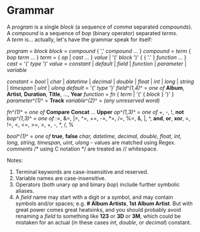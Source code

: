 ﻿# Grammar

A _program_ is a single _block_ (a sequence of _comma_ separated _compounds_).  
A _compound_ is a sequence of _bop_ (binary operator) separated _terms_.  
A _term_ is... actually, let's have the grammar speak for itself:

_program_ = _block_
_block_ = _compound_ \{ ',' _compound_ ... \}
_compound_ = _term_ \{ _bop_ _term_ ... \}
_term_ = \{ _op_ | _cast_ ... \} _value_ | '(' _block_ ')' \{ \{ '.' \} _function_ ... \}
_cast_ = '(' _type_ ')'
_value_ = _constant_ | _default_ | _field_ | _function_ | _parameter_ | _variable_

_constant_ = _bool_ | _char_ | _datetime_ | _decimal_ | _double_ | _float_ | _int_ | _long_ | _string_ | _timespan_ | _uint_ | _ulong_
_default_ = '{' _type_ '}'
_field_^_(1,4)_^ = _one of_ **Album**, **Artist**, **Duration**, **Title**, ..., **Year**
_function_ = _fn_ \{ _term_ | '(' \{ _block_ \} ')' \}
_parameter_^_(1)_^ = **Track**
_variable_^_(2)_^ = _(any unreserved word)_

_fn_^_(1)_^ = _one of_ **Compare** **Concat** ... **Upper**
_op_^_(1,3)_^ = _one of_ +, -, !, **not**
_bop_^_(1,3)_^ = _one of_ :=, &=, |=, \^=, +=, -=, \*=, /=, %=, &, |, ^, **and**, **or**, **xor**, =, !=, <, \<=, >=, >, +, -, *, /, %

_bool_^_(1)_^ = _one of_ **true**, **false**
_char, datetime, decimal, double, float, int, long, string, timespan, uint, ulong_ - values are matched using Regex.
_comments_ /* using C notation */ are treated as // whitespace.

Notes:
1. Terminal keywords are case-insensitive and reserved.
2. Variable names are case-insensitive.
3. Operators (both unary _op_ and binary _bop_) include further symbolic aliases.
4. A _field_ name may start with a digit or a symbol, and may contain symbols and/or spaces; e.g. **\#&nbsp;Album&nbsp;Artists**, **1st&nbsp;Album&nbsp;Artist**. But with great power comes great heatsinks, and you should probably avoid renaming a _field_ to something like **123** or **3D** or **3M**, which could be mistaken for an actual (in these cases _int_, _double_, or _decimal_) constant.
